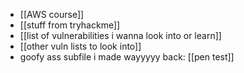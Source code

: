 - [[AWS course]] 
- [[stuff from tryhackme]] 
- [[list of vulnerabilities i wanna look into or learn]] 
- [[other vuln lists to look into]] 
- goofy ass subfile i made wayyyyy back: [[pen test]] 